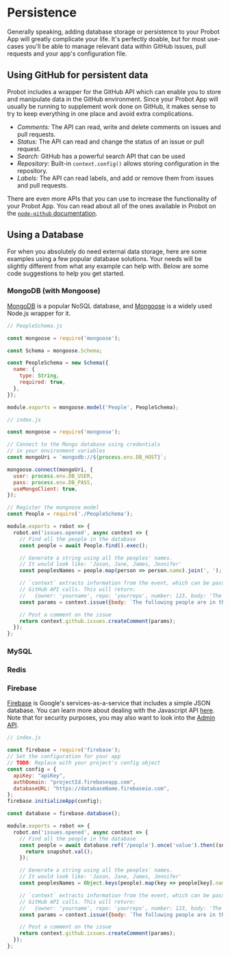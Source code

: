 # Persistence

Generally speaking, adding database storage or persistence to your Probot App will greatly complicate your life. It's perfectly doable, but for most use-cases you'll be able to manage relevant data within GitHub issues, pull requests and your app's configuration file.

## Using GitHub for persistent data

Probot includes a wrapper for the GitHub API which can enable you to store and manipulate data in the GitHub environment. Since your Probot App will usually be running to supplement work done on GitHub, it makes sense to try to keep everything in one place and avoid extra complications.

- *Comments:* The API can read, write and delete comments on issues and pull requests.
- *Status:* The API can read and change the status of an issue or pull request.
- *Search:* GitHub has a powerful search API that can be used
- *Repository:* Built-in `context.config()` allows storing configuration in the repository.
- *Labels:* The API can read labels, and add or remove them from issues and pull requests.

There are even more APIs that you can use to increase the functionality of your Probot App. You can read about all of the ones available in Probot on the [`node-github` documentation](http://mikedeboer.github.io/node-github/).

## Using a Database

For when you absolutely do need external data storage, here are some examples using a few popular database solutions. Your needs will be slightly different from what any example can help with. Below are some code suggestions to help you get started.

### MongoDB (with Mongoose)

[MongoDB](https://mongodb.com) is a popular NoSQL database, and [Mongoose](http://mongoosejs.com) is a widely used Node.js wrapper for it.

```js
// PeopleSchema.js

const mongoose = require('mongoose');

const Schema = mongoose.Schema;

const PeopleSchema = new Schema({
  name: {
    type: String,
    required: true,
  },
});

module.exports = mongoose.model('People', PeopleSchema);
```

```js
// index.js

const mongoose = require('mongoose');

// Connect to the Mongo database using credentials
// in your environment variables
const mongoUri = `mongodb://${process.env.DB_HOST}`;

mongoose.connect(mongoUri, {
  user: process.env.DB_USER,
  pass: process.env.DB_PASS,
  useMongoClient: true,
});

// Register the mongoose model
const People = require('./PeopleSchema');

module.exports = robot => {
  robot.on('issues.opened', async context => {
    // Find all the people in the database
    const people = await People.find().exec();

    // Generate a string using all the peoples' names.
    // It would look like: 'Jason, Jane, James, Jennifer'
    const peoplesNames = people.map(person => person.name).join(', ');

    // `context` extracts information from the event, which can be passed to
    // GitHub API calls. This will return:
    //   {owner: 'yourname', repo: 'yourrepo', number: 123, body: 'The following people are in the database: Jason, Jane, James, Jennifer'}
    const params = context.issue({body: `The following people are in the database: ${peoplesNames}`})

    // Post a comment on the issue
    return context.github.issues.createComment(params);
  });
};
```

### MySQL

### Redis

### Firebase

[Firebase](https://firebase.google.com/) is Google's services-as-a-service that includes a simple JSON database. You can learn more about dealing with the Javascript API [here](https://firebase.google.com/docs/database/web/start). Note that for security purposes, you may also want to look into the [Admin API](https://firebase.google.com/docs/database/admin/start).

```js
// index.js

const firebase = require('firebase');
// Set the configuration for your app
// TODO: Replace with your project's config object
const config = {
  apiKey: "apiKey",
  authDomain: "projectId.firebaseapp.com",
  databaseURL: "https://databaseName.firebaseio.com",
};
firebase.initializeApp(config);

const database = firebase.database();

module.exports = robot => {
  robot.on('issues.opened', async context => {
    // Find all the people in the database
    const people = await database.ref('/people').once('value').then((snapshot) => {
      return snapshot.val();
    });

    // Generate a string using all the peoples' names.
    // It would look like: 'Jason, Jane, James, Jennifer'
    const peoplesNames = Object.keys(people).map(key => people[key].name).join(', ');

    // `context` extracts information from the event, which can be passed to
    // GitHub API calls. This will return:
    //   {owner: 'yourname', repo: 'yourrepo', number: 123, body: 'The following people are in the database: Jason, Jane, James, Jennifer'}
    const params = context.issue({body: `The following people are in the database: ${peoplesNames}`})

    // Post a comment on the issue
    return context.github.issues.createComment(params);
  });
};
```

